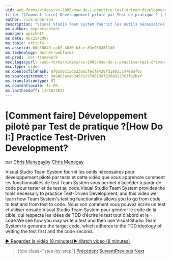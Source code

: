 ```yaml
---
uid: web-forms/videos/vs-2005/how-do-i-practice-test-driven-development
title: "[Comment faire] Développement piloté par Test de pratique ? | Microsoft Docs"
author: rick-anderson
description: "Visual Studio Team System fournit les outils nécessaires à la pratique de développement piloté par tests et cette vidéo vous apprendre comment Team System du test de la fonctionnalité un..."
ms.author: aspnetcontent
manager: wpickett
ms.date: 06/21/2007
ms.topic: article
ms.assetid: 60b10049-ca02-4830-b3ce-83e9584511d0
ms.technology: dotnet-webforms
ms.prod: .net-framework
msc.legacyurl: /web-forms/videos/vs-2005/how-do-i-practice-test-driven-development
msc.type: video
ms.openlocfilehash: af02d8c15d6230e3fecfe428fd19b23c47e8af05
ms.sourcegitcommit: 9a9483aceb34591c97451997036a9120c3fe2baf
ms.translationtype: MT
ms.contentlocale: fr-FR
ms.lasthandoff: 11/10/2017
---
```

<a name="how-do-i-practice-test-driven-development"></a><span data-ttu-id="a0c2d-104">[Comment faire] Développement piloté par Test de pratique ?</span><span class="sxs-lookup"><span data-stu-id="a0c2d-104">[How Do I:] Practice Test-Driven Development?</span></span>
====================
<span data-ttu-id="a0c2d-105">par [Chris Menegay](https://twitter.com/CMenegay)</span><span class="sxs-lookup"><span data-stu-id="a0c2d-105">by [Chris Menegay](https://twitter.com/CMenegay)</span></span>

<span data-ttu-id="a0c2d-106">Visual Studio Team System fournit les outils nécessaires pour développement piloté par tests et cette vidéo que vous apprendre comment les fonctionnalités de test Team System vous permet d’accéder à partir de code pour tester et de test au code.</span><span class="sxs-lookup"><span data-stu-id="a0c2d-106">Visual Studio Team System provides the tools necessary to practice Test-Driven Development, and this video we learn how Team System's testing functionality allows you to go from code to test and from test to code.</span></span> <span data-ttu-id="a0c2d-107">Nous voir comment vous pouvez écrire un test et utiliser ensuite Visual Studio Team System pour générer le code de la cible, qui respecte les idées de TDD d’écrire le test tout d’abord et le code.</span><span class="sxs-lookup"><span data-stu-id="a0c2d-107">We see how you may write a test and then use Visual Studio Team System to generate the target code, which adheres to the TDD ideology of writing the test first and the code second.</span></span>

[<span data-ttu-id="a0c2d-108">&#9654; Regardez la vidéo (8 minutes)</span><span class="sxs-lookup"><span data-stu-id="a0c2d-108">&#9654; Watch video (8 minutes)</span></span>](https://channel9.msdn.com/Blogs/ASP-NET-Site-Videos/how-do-i-practice-test-driven-development)

>[!div class="step-by-step"]
<span data-ttu-id="a0c2d-109">[Précédent](how-do-i-write-code-more-quickly-with-unit-tests.md)
[Suivant](how-do-i-load-test-a-web-application.md)</span><span class="sxs-lookup"><span data-stu-id="a0c2d-109">[Previous](how-do-i-write-code-more-quickly-with-unit-tests.md)
[Next](how-do-i-load-test-a-web-application.md)</span></span>
